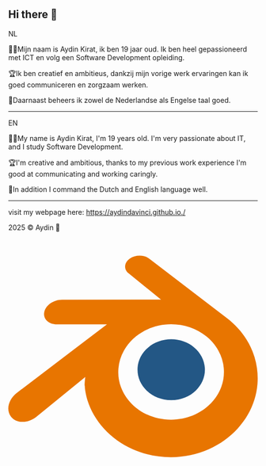 ## Hi there 👋

NL

👨‍💻Mijn naam is Aydin Kirat, ik ben 19 jaar oud.
Ik ben heel gepassioneerd met ICT en volg een Software Development opleiding.

🏆Ik ben creatief en ambitieus, dankzij mijn vorige werk ervaringen kan ik goed communiceren en zorgzaam werken.

🌠Daarnaast beheers ik zowel de Nederlandse als Engelse taal goed.


-----------------------------------------------------------------------------------------

EN

👨‍💻My name is Aydin Kirat, I'm 19 years old.
I'm very passionate about IT, and I study Software Development.

🏆I'm creative and ambitious, thanks to my previous work experience I'm good at communicating and working caringly.

🌠In addition I command the Dutch and English language well.

-----------------------------------------------------------------------------------------

visit my webpage here: https://aydindavinci.github.io./

2025 © Aydin 👾
<svg viewBox="0 0 128 128">
<path d="M66.332 70.032c.24-4.242 2.327-7.987 5.485-10.634 3.094-2.602 7.248-4.193 11.809-4.193 4.537 0 8.69 1.59 11.78 4.193 3.163 2.647 5.237 6.392 5.485 10.634.24 4.35-1.523 8.41-4.605 11.417-3.158 3.05-7.627 4.977-12.66 4.977-5.037 0-9.526-1.915-12.664-4.977-3.094-3.006-4.853-7.044-4.606-11.397zm0 0" fill="#235785"></path><path d="M39.245 79.002c.028 1.66.564 4.89 1.36 7.404 1.682 5.336 4.537 10.273 8.49 14.599 4.062 4.465 9.074 8.055 14.85 10.61 6.073 2.67 12.665 4.037 19.505 4.037 6.84-.009 13.432-1.4 19.504-4.102 5.776-2.582 10.79-6.168 14.85-10.657 3.974-4.374 6.82-9.307 8.491-14.647a37 37 0 001.595-8.163c.208-2.69.12-5.405-.263-8.12a37.535 37.535 0 00-5.417-14.714c-2.574-4.15-5.916-7.76-9.89-10.813l.012-.004-39.955-30.506c-.036-.028-.068-.056-.104-.08-2.619-2.002-7.044-1.994-9.91.008-2.914 2.031-3.25 5.385-.656 7.496l-.012.008 16.682 13.484-50.789.051h-.068c-4.197.004-8.239 2.739-9.03 6.213-.82 3.521 2.035 6.46 6.412 6.46l-.008.016 25.736-.048L4.58 82.524c-.056.044-.12.088-.176.132C.069 85.95-1.33 91.446 1.4 94.9c2.778 3.522 8.666 3.546 13.047.02L39.505 74.51s-.368 2.758-.336 4.397zm64.56 9.219c-5.168 5.228-12.416 8.21-20.227 8.21-7.831.012-15.079-2.918-20.248-8.142-2.526-2.559-4.377-5.473-5.528-8.591a22.202 22.202 0 01-1.271-9.602 22.446 22.446 0 012.778-9.039c1.507-2.714 3.59-5.18 6.14-7.267 5.033-4.058 11.42-6.28 18.1-6.28 6.709-.008 13.097 2.174 18.13 6.236 2.55 2.075 4.625 4.529 6.14 7.243a22.302 22.302 0 012.774 9.043 22.313 22.313 0 01-1.271 9.598c-1.147 3.142-3.002 6.056-5.533 8.615zm0 0" fill="#e87500"></path>
</svg>
